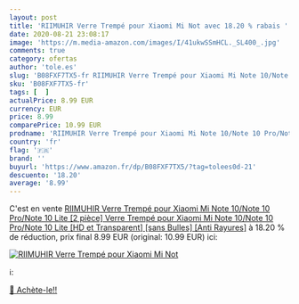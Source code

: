 ```yaml
---
layout: post
title: 'RIIMUHIR Verre Trempé pour Xiaomi Mi Not avec 18.20 % rabais '
date: 2020-08-21 23:08:17
image: 'https://m.media-amazon.com/images/I/41ukwSSmHCL._SL400_.jpg'
comments: true
category: ofertas
author: 'tole.es'
slug: 'B08FXF7TX5-fr RIIMUHIR Verre Trempé pour Xiaomi Mi Note 10/Note 10...'
sku: 'B08FXF7TX5-fr'
tags: [  ]
actualPrice: 8.99 EUR
currency: EUR
price: 8.99
comparePrice: 10.99 EUR
prodname: 'RIIMUHIR Verre Trempé pour Xiaomi Mi Note 10/Note 10 Pro/Note 10 Lite [2 pièce]  Verre Trempé pour Xiaomi Mi Note 10/Note 10 Pro/Note 10 Lite [HD et Transparent] [sans Bulles] [Anti Rayures]'
country: 'fr'
flag: '🇫🇷'
brand: ''
buyurl: 'https://www.amazon.fr/dp/B08FXF7TX5/?tag=tolees0d-21'
descuento: '18.20'
average: '8.99'
---
```


C'est en vente [RIIMUHIR Verre Trempé pour Xiaomi Mi Note 10/Note 10 Pro/Note 10 Lite [2 pièce]  Verre Trempé pour Xiaomi Mi Note 10/Note 10 Pro/Note 10 Lite [HD et Transparent] [sans Bulles] [Anti Rayures]](https://www.amazon.fr/dp/B08FXF7TX5/?tag=tolees0d-21)  à  18.20 % de réduction, prix final  8.99 EUR (original: 10.99 EUR) ici:

[![RIIMUHIR Verre Trempé pour Xiaomi Mi Not](https://m.media-amazon.com/images/I/41ukwSSmHCL._SL400_.jpg)](https://www.amazon.fr/dp/B08FXF7TX5/?tag=tolees0d-21)

ℹ️:


[🛒 Achète-le!!](https://www.amazon.fr/dp/B08FXF7TX5/?tag=tolees0d-21)
